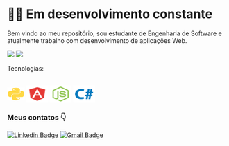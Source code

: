 # 🧑‍🚀  Em desenvolvimento constante

Bem vindo ao meu repositório, sou estudante de Engenharia de Software e atualmente trabalho com desenvolvimento de aplicações Web.

<div>
	<img height="180em" src="https://github-readme-stats.vercel.app/api?username=CostaMarcos&show_icons=true&theme=dracula&include_all_commits=true&count_private=true"/>
	<img height="180em" src="https://github-readme-stats.vercel.app/api/top-langs/?username=CostaMarcos&layout=compact&langs_count=16&theme=dracula"/>
</div>

Tecnologias:
<div style="display: inline_block"><br>
  <img align="center" alt="Python" height="30" width="40" src="https://raw.githubusercontent.com/devicons/devicon/master/icons/python/python-plain.svg">
  <img align="center" alt="Angular" height="40" width="50" src='https://raw.githubusercontent.com/PKief/vscode-material-icon-theme/96b211be6f4eaf7d82990400c06d0e2787136a4d/icons/angular.svg'>
  <img align="center" alt="NodeJS" height="40" width="50" src="https://raw.githubusercontent.com/PKief/vscode-material-icon-theme/96b211be6f4eaf7d82990400c06d0e2787136a4d/icons/nodejs.svg">  
  <img align="center" alt="CSharp" height="40" width="50" src="https://raw.githubusercontent.com/PKief/vscode-material-icon-theme/96b211be6f4eaf7d82990400c06d0e2787136a4d/icons/csharp.svg">
</div>


### Meus contatos 👇 

[![Linkedin Badge](https://img.shields.io/badge/-Linkedin-3045B3?style=flat-square&logo=Linkedin&logoColor=white&link=https://www.linkedin.com/in/marcos-vinicius-dev/)](https://www.linkedin.com/in/marcos-vinicius-dev/) [![Gmail Badge](https://img.shields.io/badge/-Gmail-B33038?style=flat-square&logo=Gmail&logoColor=white&link=mailto:marcosvinicius.mecatronica@gmail.com)](mailto:marcosvinicius.mecatronica@gmail.com)
